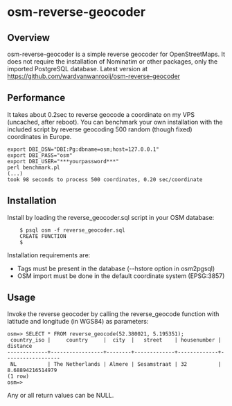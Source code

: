 # osm-reverse-geocoder

## Overview
osm-reverse-geocoder is a simple reverse geocoder for OpenStreetMaps. It does not require the installation of Nominatim or other packages, only the imported PostgreSQL database. 
Latest version at https://github.com/wardvanwanrooij/osm-reverse-geocoder

## Performance
It takes about 0.2sec to reverse geocode a coordinate on my VPS (uncached, after reboot). You can benchmark your own installation with the included script by reverse geocoding 500 random (though fixed) coordinates in Europe. 

	export DBI_DSN="DBI:Pg:dbname=osm;host=127.0.0.1"
	export DBI_PASS="osm"
	export DBI_USER="***yourpassword***"
	perl benchmark.pl
	(...)
	took 98 seconds to process 500 coordinates, 0.20 sec/coordinate

## Installation
Install by loading the reverse_geocoder.sql script in your OSM database:

        $ psql osm -f reverse_geocoder.sql
        CREATE FUNCTION
        $       

Installation requirements are:

* Tags must be present in the database (--hstore option in osm2pgsql)
* OSM import must be done in the default coordinate system (EPSG:3857)

## Usage
Invoke the reverse geocoder by calling the reverse_geocode function with latitude and longitude (in WGS84) as parameters:

	osm=> SELECT * FROM reverse_geocode(52.380021, 5.195351);
	 country_iso |     country     |  city  |   street    | housenumber |     distance     
	-------------+-----------------+--------+-------------+-------------+------------------
	 NL          | The Netherlands | Almere | Sesamstraat | 32          | 8.68894216514979
	(1 row)
	osm=> 

Any or all return values can be NULL.

